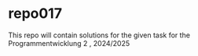 # repo017

 This repo will contain solutions for the given task for the  Programmentwicklung 2 , 2024/2025
